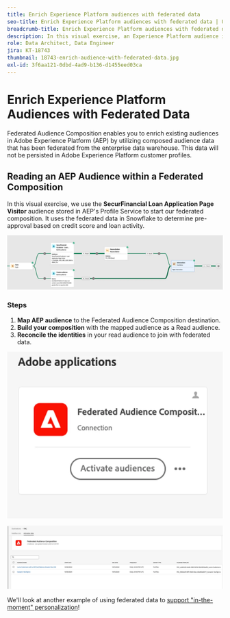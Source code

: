 ```yaml
---
title: Enrich Experience Platform audiences with federated data
seo-title: Enrich Experience Platform audiences with federated data | Unlock cross-channel insights with Federated Audience Composition
breadcrumb-title: Enrich Experience Platform audiences with federated data
description: In this visual exercise, an Experience Platform audience is enriched with federated data.
role: Data Architect, Data Engineer
jira: KT-18743
thumbnail: 18743-enrich-audience-with-federated-data.jpg
exl-id: 3f6aa121-0dbd-4ad9-b136-d1455eed03ca
---
```

# Enrich Experience Platform Audiences with Federated Data

Federated Audience Composition enables you to enrich existing audiences in Adobe Experience Platform (AEP) by utilizing composed audience data that has been federated from the enterprise data warehouse. This data will not be persisted in Adobe Experience Platform customer profiles.

## Reading an AEP Audience within a Federated Composition

In this visual exercise, we use the **SecurFinancial Loan Application Page Visitor** audience stored in AEP's Profile Service to start our federated composition. It uses the federated data in Snowflake to determine pre-approval based on credit score and loan activity.

![federated-composition-example](assets/snowflake-preapproval.png)

### Steps

1. **Map AEP audience** to the Federated Audience Composition destination.
2. **Build your composition** with the mapped audience as a Read audience.
3. **Reconcile the identities** in your read audience to join with federated data.

 ![federated-method-1-1](assets/federated-method-1-1.png)

 ![federated-method-1-2](assets/federated-method-1-2.png)

We'll look at another example of using federated data to [support "in-the-moment" personalization](drive-in-the-moment-personalization.md)!

